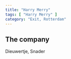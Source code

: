 ```yaml
---
title: "Harry Merry"
tags: [ "Harry Merry" ]
category: "Exit, Rotterdam"
---
```

The company
-----------
Dieuwertje, Snader
